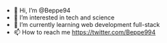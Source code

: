 - 👋 Hi, I’m @Beppe94
- 👀 I’m interested in tech and science
- 🌱 I’m currently learning web development full-stack 
- 📫 How to reach me https://twitter.com/Beppe994

<!---
Beppe94/Beppe94 is a ✨ special ✨ repository because its `README.md` (this file) appears on your GitHub profile.
You can click the Preview link to take a look at your changes.
--->
